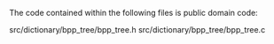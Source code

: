 The code contained within the following files is public domain code:

src/dictionary/bpp_tree/bpp_tree.h
src/dictionary/bpp_tree/bpp_tree.c
